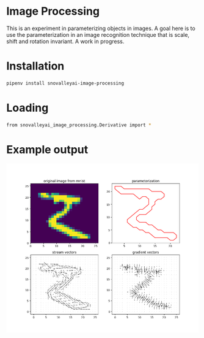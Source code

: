 # Image Processing

This is an experiment in parameterizing objects in images.  A goal here is to use the parameterization in an image recognition technique that is scale, shift and rotation invariant.  A work in progress.

# Installation

```bash
pipenv install snovalleyai-image-processing
```

# Loading

```bash
from snovalleyai_image_processing.Derivative import *
```

# Example output

![](Parameterization.png)
